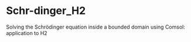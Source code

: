 # Schr-dinger_H2
Solving the Schrödinger equation inside a bounded domain using Comsol: application to H2
